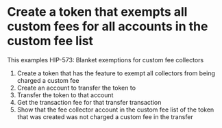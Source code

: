 # Create a token that exempts all custom fees for all accounts in the custom fee list

This examples HIP-573: Blanket exemptions for custom fee collectors

1. Create a token that has the feature to exempt all collectors from being charged a custom fee
2. Create an account to transfer the token to
3. Transfer the token to that account
4. Get the transaction fee for that transfer transaction
5. Show that the fee collector account in the custom fee list of the token that was created was not charged a custom fee in the transfer
